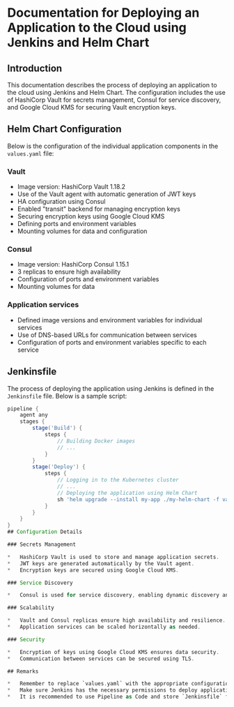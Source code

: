 # Documentation for Deploying an Application to the Cloud using Jenkins and Helm Chart

## Introduction

This documentation describes the process of deploying an application to the cloud using Jenkins and Helm Chart. The configuration includes the use of HashiCorp Vault for secrets management, Consul for service discovery, and Google Cloud KMS for securing Vault encryption keys.

## Helm Chart Configuration

Below is the configuration of the individual application components in the `values.yaml` file:

### Vault

*   Image version: HashiCorp Vault 1.18.2
*   Use of the Vault agent with automatic generation of JWT keys
*   HA configuration using Consul
*   Enabled "transit" backend for managing encryption keys
*   Securing encryption keys using Google Cloud KMS
*   Defining ports and environment variables
*   Mounting volumes for data and configuration

### Consul

*   Image version: HashiCorp Consul 1.15.1
*   3 replicas to ensure high availability
*   Configuration of ports and environment variables
*   Mounting volumes for data

### Application services

*   Defined image versions and environment variables for individual services
*   Use of DNS-based URLs for communication between services
*   Configuration of ports and environment variables specific to each service

## Jenkinsfile

The process of deploying the application using Jenkins is defined in the `Jenkinsfile` file. Below is a sample script:

```groovy
pipeline {
    agent any
    stages {
        stage('Build') {
            steps {
                // Building Docker images
                // ...
            }
        }
        stage('Deploy') {
            steps {
                // Logging in to the Kubernetes cluster
                // ...
                // Deploying the application using Helm Chart
                sh 'helm upgrade --install my-app ./my-helm-chart -f values.yaml'
            }
        }
    }
}
## Configuration Details

### Secrets Management

*   HashiCorp Vault is used to store and manage application secrets.
*   JWT keys are generated automatically by the Vault agent.
*   Encryption keys are secured using Google Cloud KMS.

### Service Discovery

*   Consul is used for service discovery, enabling dynamic discovery and communication between services.

### Scalability

*   Vault and Consul replicas ensure high availability and resilience.
*   Application services can be scaled horizontally as needed.

### Security

*   Encryption of keys using Google Cloud KMS ensures data security.
*   Communication between services can be secured using TLS.

## Remarks

*   Remember to replace `values.yaml` with the appropriate configuration file.
*   Make sure Jenkins has the necessary permissions to deploy applications to the Kubernetes cluster.
*   It is recommended to use Pipeline as Code and store `Jenkinsfile` files in the code repository.